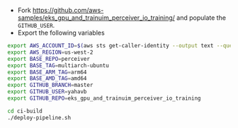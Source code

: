 
* Fork https://github.com/aws-samples/eks_gpu_and_trainuim_perceiver_io_training/ and populate the `GITHUB_USER`.
* Export the following variables

```bash
export AWS_ACCOUNT_ID=$(aws sts get-caller-identity --output text --query Account)
export AWS_REGION=us-west-2
export BASE_REPO=perceiver
export BASE_TAG=multiarch-ubuntu
export BASE_ARM_TAG=arm64
export BASE_AMD_TAG=amd64
export GITHUB_BRANCH=master
export GITHUB_USER=yahavb
export GITHUB_REPO=eks_gpu_and_trainuim_perceiver_io_training
```

```bash
cd ci-build
./deploy-pipeline.sh
```
